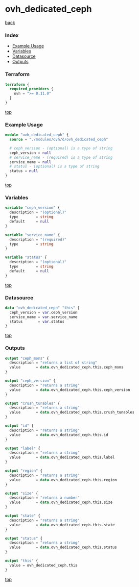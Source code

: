 # ovh_dedicated_ceph

[back](../ovh.md)

### Index

- [Example Usage](#example-usage)
- [Variables](#variables)
- [Datasource](#datasource)
- [Outputs](#outputs)

### Terraform

```terraform
terraform {
  required_providers {
    ovh = ">= 0.11.0"
  }
}
```

[top](#index)

### Example Usage

```terraform
module "ovh_dedicated_ceph" {
  source = "./modules/ovh/d/ovh_dedicated_ceph"

  # ceph_version - (optional) is a type of string
  ceph_version = null
  # service_name - (required) is a type of string
  service_name = null
  # status - (optional) is a type of string
  status = null
}
```

[top](#index)

### Variables

```terraform
variable "ceph_version" {
  description = "(optional)"
  type        = string
  default     = null
}

variable "service_name" {
  description = "(required)"
  type        = string
}

variable "status" {
  description = "(optional)"
  type        = string
  default     = null
}
```

[top](#index)

### Datasource

```terraform
data "ovh_dedicated_ceph" "this" {
  ceph_version = var.ceph_version
  service_name = var.service_name
  status       = var.status
}
```

[top](#index)

### Outputs

```terraform
output "ceph_mons" {
  description = "returns a list of string"
  value       = data.ovh_dedicated_ceph.this.ceph_mons
}

output "ceph_version" {
  description = "returns a string"
  value       = data.ovh_dedicated_ceph.this.ceph_version
}

output "crush_tunables" {
  description = "returns a string"
  value       = data.ovh_dedicated_ceph.this.crush_tunables
}

output "id" {
  description = "returns a string"
  value       = data.ovh_dedicated_ceph.this.id
}

output "label" {
  description = "returns a string"
  value       = data.ovh_dedicated_ceph.this.label
}

output "region" {
  description = "returns a string"
  value       = data.ovh_dedicated_ceph.this.region
}

output "size" {
  description = "returns a number"
  value       = data.ovh_dedicated_ceph.this.size
}

output "state" {
  description = "returns a string"
  value       = data.ovh_dedicated_ceph.this.state
}

output "status" {
  description = "returns a string"
  value       = data.ovh_dedicated_ceph.this.status
}

output "this" {
  value = ovh_dedicated_ceph.this
}
```

[top](#index)
